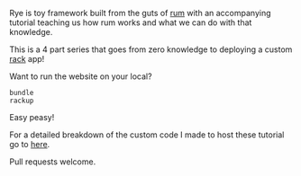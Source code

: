 Rye is toy framework built from the guts of <a href="https://github.com/chneukirchen/rum" target="_blank">rum</a> with an accompanying tutorial teaching us how rum works and what we can do with that knowledge.

This is a 4 part series that goes from zero knowledge to deploying a custom <a href="http://rack.github.io" target="_blank">rack</a> app!

Want to run the website on your local?

    bundle
    rackup

Easy peasy!

For a detailed breakdown of the custom code I made to host these tutorial go to <a href="https://github.com/AlessandroMinali/rye/blob/master/lib/rye.rb" target="_blank">here</a>.

Pull requests welcome.